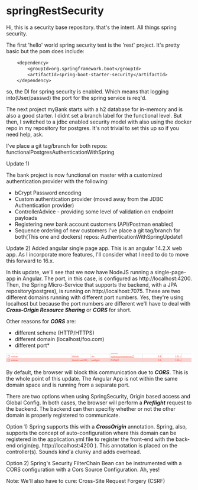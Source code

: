 # springRestSecurity

Hi, this is a security base repository. that's the intent. All things spring security. 

The first 'hello' world spring security test is the 'rest' project. It's pretty basic but the pom does include:

		<dependency>
			<groupId>org.springframework.boot</groupId>
			<artifactId>spring-boot-starter-security</artifactId>
		</dependency>

 so, the DI for spring security is enabled. Which means that logging into(User/passwd) the port for the spring service is req'd.

 
The next project myBank starts with a h2 database for in-memory and is also a good starter. I didnt set a branch
label for the functional level. But then, I switched to a jdbc enabled security model with also using the docker
repo in my repository for postgres. It's not trivial to set this up so if you need help, ask.

I've place a git tag/branch for both repos: functionalPostgresAuthenticationWithSpring

Update 1)

The bank project is now functional on master with a customized authentication provider with the following:

   - bCrypt Password encoding
   - Custom authentication provider (moved away from the JDBC Authentication provider)
   - ControllerAdvice - providing some level of validation on endpoint payloads
   - Registering new bank account customers (API/Postman enabled)
   - Sequence ordering of new customers
   I've place a git tag/branch for both(This one and dockers) repos: AuthenticationWithSpringUpdate1

Update 2) Added angular single page app. This is an angular 14.2.X web app. As I incorporate more
features, I'll consider what I need to do to move this forward to 16.x.

<!--![Alt text](./bankAngularApp/angularBankApp.png?raw=true "BC Bank - fictitous bank") -->

In this update, we'll see that we now have NodeJS running a single-page-app in Angular. The port, in this case, is configured as http://localhost:4200. Then, the Spring Micro-Service that supports the backend, with a JPA repository(postgres), is running on http://localhost:7075. These are two different domains running with different port numbers. Yes, they're using localhost but because the port numbers are different we'll have to deal with <i><b>Cross-Origin Resource Sharing</b></i> or <i><b>CORS</b></i> for short.

Other reasons for <i><b>CORS</b></i> are:
  - different scheme (HTTP/HTTPS)
  - different domain (localhost/foo.com)
  - different port*

![Alt text](./bankAngularApp/preflight.png?raw=true "Preflight error in the debugger")

By default, the browser will block this communication due to <i><b>CORS</b></i>. This is the whole point of this update. The Angular App is not within the same domain space and is running from a separate port.

There are two options when using SpringSecurity, Origin based access and Global Config. In both cases, the browser will perform a <i><b>Preflight</b></i> request to the backend. The backend can then specifiy whether or not the other domain is properly registered to communicate.

Option 1)
 Spring supports this with a <i><b>CrossOrigin</b></i> annotation. Spring, also, supports the concept of auto-configuration where this domain can be registered in the application.yml file to register the front-end with the back-end origin(eg. http://localhost:4200 ). This annotation is placed on the controller(s). Sounds kind'a clunky and adds overhead.

Option 2)
Spring's Security FilterChain Bean can be instrumented with a CORS configuration with a Cors Source Configuration. Ah, yes!
     
Note: We'll also have to cure: Cross-Site Request Forgery (CSRF)
